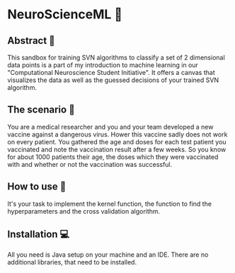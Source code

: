 # NeuroScienceML 🧠

## Abstract 🤠
This sandbox for training SVN algorithms to classify a set of 2 dimensional data points is a part of my introduction to machine learning in our "Computational Neuroscience Student Initiative". It offers a canvas that visualizes the data as well as the guessed decisions of your trained SVN algorithm.

## The scenario 💉
You are a medical researcher and you and your team developed a new vaccine against a dangerous virus. Hower this vaccine sadly does not work on every patient. You gathered the age and doses for each test patient you vaccinated and note the vaccination result after a few weeks.  So you know for about 1000 patients their age, the doses which they were vaccinated with and whether or not the vaccination was successful.

## How to use 🤔
It's your task to implement the kernel function, the function to find the hyperparameters and the cross validation algorithm.

## Installation 💻
All you need is Java setup on your machine and an IDE. There are no additional libraries, that need to be installed.